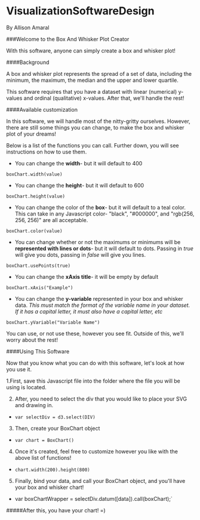 # VisualizationSoftwareDesign
By Allison Amaral

###Welcome to the Box And Whisker Plot Creator

With this software, anyone can simply create a box and whisker plot!

####Background

A box and whisker plot represents the spread of a set of data, including the minimum, the maximum, the median and the upper and lower quartile. 

This software requires that you have a dataset with linear (numerical) y-values and ordinal (qualitative) x-values. After that, we'll handle the rest!

####Available customization

In this software, we will handle most of the nitty-gritty ourselves. However, there are still some things you can change, to make the box and whisker plot of your dreams!

Below is a list of the functions you can call. Further down, you will see instructions on how to use them.

+ You can change the **width**- but it will default to 400

`boxChart.width(value)`

+ You can change the **height**- but it will default to 600

`boxChart.height(value)`

+ You can change the color of the **box**- but it will default to a teal color. This can take in any Javascript color- "black", "#000000", and "rgb(256, 256, 256)" are all acceptable.

`boxChart.color(value)`

+ You can change whether or not the maximums or minimums will be **represented with lines or dots**- but it will default to dots. Passing in _true_ will give you dots, passing in _false_ will give you lines.

`boxChart.usePoints(true)`

+ You can change the **xAxis title**- it will be empty by default

`boxChart.xAxis("Example")`

+ You can change the **y-variable** represented in your box and whisker data. _This must match the format of the variable name in your dataset. If it has a capital letter, it must also have a capital letter, etc_

`boxChart.yVariable("Variable Name")`

You can use, or not use these, however you see fit. Outside of this, we'll worry about the rest!

####Using This Software

Now that you know what you can do with this software, let's look at how you use it.

1.First, save this Javascript file into the folder where the file you will be using is located.

2. After, you need to select the div that you would like to place your SVG and drawing in.
  * `var selectDiv = d3.select(DIV)`

3. Then, create your BoxChart object
  * `var chart = BoxChart()`

4. Once it's created, feel free to customize however you like with the above list of functions!
  * `chart.width(200).height(800)`

5. Finally, bind your data, and call your BoxChart object, and you'll have your box and whisker chart!
  * var boxChartWrapper = selectDiv.datum([data]).call(boxChart);`

#####After this, you have your chart! =)

